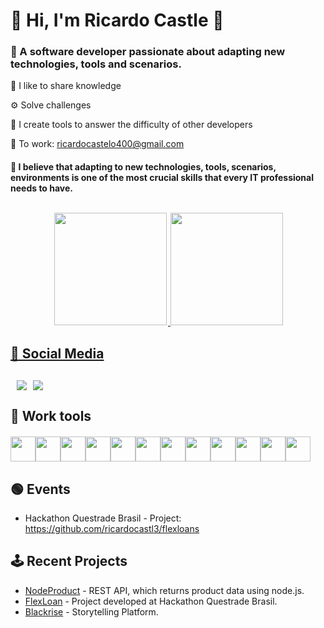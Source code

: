 

<h1 align="left"> 💁 Hi, I'm Ricardo Castle 🌟</h1>
<h3 align="left"> 🌟 A software developer passionate about adapting new technologies, tools and scenarios. </h3>

🎲 I like to share knowledge

⚙️ Solve challenges

📍 I create tools to answer the difficulty of other developers

🎯 To work: ricardocastelo400@gmail.com

<h4>🎯 I believe that adapting to new technologies, tools, scenarios, environments is one of the most crucial skills that every IT professional needs to have.</h4>

##

<div style="display:flex;justify-content:center;">
  <a href="https://github.com/ricardocastl3">
  <img style="margin:2px;" height="180em" src="https://github-readme-stats-git-masterrstaa-rickstaa.vercel.app/api?username=ricardocastl3&show_icons=true&theme=radical&include_all_commits=true&count_private=true"/>
  <img  height="180em" src="https://github-readme-stats-git-masterrstaa-rickstaa.vercel.app/api/top-langs/?username=ricardocastl3&layout=compact&langs_count=7&theme=radical"/>
</div>

<h2>📲 Social Media </h2>

<div style="display:flex;margin: 30px 30px 0px 0px;">
    <a style="margin-left:10px;" href="https://www.linkedin.com/in/ricardocastles/">
        <img src="https://img.shields.io/badge/LinkedIn-0077B5?style=for-the-badge&logo=linkedin&logoColor=white">
    </a>
    <a style="margin-left:10px" href="https://www.instagram.com/ricardocodex/">
        <img src="https://img.shields.io/badge/Instagram-E4405F?style=for-the-badge&logo=instagram&logoColor=white">
    </a>
</div>

<h2>🚀 Work tools</h2>

<div style="display:flex;margin:20px 20px 0px 0px;">

  <img src="https://cdn.jsdelivr.net/gh/devicons/devicon/icons/html5/html5-original-wordmark.svg" height="40px"/>
  <img src="https://cdn.jsdelivr.net/gh/devicons/devicon/icons/css3/css3-original-wordmark.svg" height="40px" />
  <img src="https://cdn.jsdelivr.net/gh/devicons/devicon/icons/tailwindcss/tailwindcss-plain.svg" height="40px"/>
  <img src="https://cdn.jsdelivr.net/gh/devicons/devicon/icons/javascript/javascript-original.svg" height="40px"/>
  <img src="https://cdn.jsdelivr.net/gh/devicons/devicon/icons/typescript/typescript-original.svg" height="40px"/>  
  <img src="https://cdn.jsdelivr.net/gh/devicons/devicon/icons/nodejs/nodejs-original.svg" height="40px"/>
  <img src="https://cdn.jsdelivr.net/gh/devicons/devicon/icons/react/react-original.svg" height="40px"/>
  <img src="https://cdn.jsdelivr.net/gh/devicons/devicon/icons/laravel/laravel-plain-wordmark.svg" height="40px"/> 
  <img src="https://cdn.jsdelivr.net/gh/devicons/devicon/icons/python/python-original.svg" height="40px" />
  <img src="https://cdn.jsdelivr.net/gh/devicons/devicon/icons/csharp/csharp-original.svg" height="40px"/> 
  <img src="https://cdn.jsdelivr.net/gh/devicons/devicon/icons/wordpress/wordpress-original.svg" height="40px"/>
  <img src="https://cdn.jsdelivr.net/gh/devicons/devicon/icons/docker/docker-original-wordmark.svg" height="40px"/>
          
</div>

<h2>🟢 Events </h2>

* Hackathon Questrade Brasil - Project: https://github.com/ricardocastl3/flexloans

<h2>🕹️ Recent Projects</h2>

* [NodeProduct](https://github.com/ricardocastl3/nodeproduct) - REST API, which returns product data using node.js.
* [FlexLoan](https://github.com/ricardocastl3/flexloans) - Project developed at Hackathon Questrade Brasil.
* [Blackrise](https://github.com/ricardocastl3/blackrise) - Storytelling Platform.
